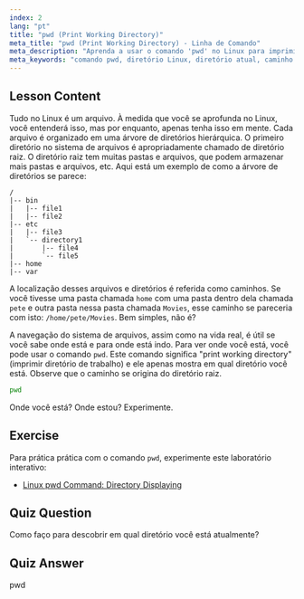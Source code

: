 ```yaml
---
index: 2
lang: "pt"
title: "pwd (Print Working Directory)"
meta_title: "pwd (Print Working Directory) - Linha de Comando"
meta_description: "Aprenda a usar o comando 'pwd' no Linux para imprimir seu diretório de trabalho atual. Entenda os caminhos do sistema de arquivos Linux e a navegação para iniciantes."
meta_keywords: "comando pwd, diretório Linux, diretório atual, caminho Linux, tutorial Linux, Linux para iniciantes, guia Linux"
---
```


## Lesson Content

Tudo no Linux é um arquivo. À medida que você se aprofunda no Linux, você entenderá isso, mas por enquanto, apenas tenha isso em mente. Cada arquivo é organizado em uma árvore de diretórios hierárquica. O primeiro diretório no sistema de arquivos é apropriadamente chamado de diretório raiz. O diretório raiz tem muitas pastas e arquivos, que podem armazenar mais pastas e arquivos, etc. Aqui está um exemplo de como a árvore de diretórios se parece:

```plaintext
/
|-- bin
|   |-- file1
|   |-- file2
|-- etc
|   |-- file3
|   `-- directory1
|       |-- file4
|       `-- file5
|-- home
|-- var
```

A localização desses arquivos e diretórios é referida como caminhos. Se você tivesse uma pasta chamada `home` com uma pasta dentro dela chamada `pete` e outra pasta nessa pasta chamada `Movies`, esse caminho se pareceria com isto: `/home/pete/Movies`. Bem simples, não é?

A navegação do sistema de arquivos, assim como na vida real, é útil se você sabe onde está e para onde está indo. Para ver onde você está, você pode usar o comando `pwd`. Este comando significa "print working directory" (imprimir diretório de trabalho) e ele apenas mostra em qual diretório você está. Observe que o caminho se origina do diretório raiz.

```bash
pwd
```

Onde você está? Onde estou? Experimente.

## Exercise

Para prática prática com o comando `pwd`, experimente este laboratório interativo:

- [Linux pwd Command: Directory Displaying](https://labex.io/pt/labs/linux-linux-pwd-command-directory-displaying-209734)

## Quiz Question

Como faço para descobrir em qual diretório você está atualmente?

## Quiz Answer

pwd

